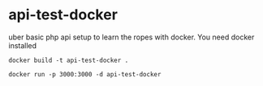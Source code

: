 # api-test-docker

uber basic php api setup to learn the ropes with docker.  You need docker installed

`docker build -t api-test-docker .`

`docker run -p 3000:3000 -d api-test-docker`
